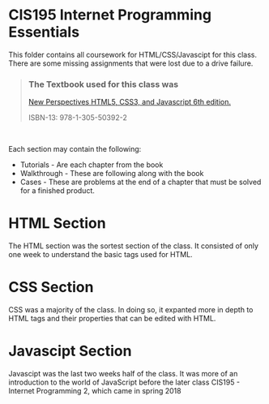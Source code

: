 CIS195 Internet Programming Essentials
========================================
This folder contains all coursework for HTML/CSS/Javascipt for this class. There are some missing assignments that were lost due to a drive failure.
<br>
> ### The Textbook used for this class was
> [New Perspectives HTML5, CSS3, and Javascript 6th edition.](https://www.cengage.com/c/new-perspectives-on-html5-css3-and-javascript-6e-carey/9781305503922)
>
> ISBN-13: 978-1-305-50392-2

<br>

Each section may contain the following:
* Tutorials - Are each chapter from the book
* Walkthrough - These are following along with the book
* Cases - These are problems at the end of a chapter that must be solved for a finished product.

HTML Section
============
The HTML section was the sortest section of the class. It consisted of only one week to understand the basic tags
used for HTML.

CSS Section
============
CSS was a majority of the class. In doing so, it expanted more in depth to HTML tags and their properties that can
be edited with HTML.

Javascipt Section
==================
Javascipt was the last two weeks half of the class. It was more of an introduction to the world of JavaScript before
the later class CIS195 - Internet Programming 2, which came in spring 2018
